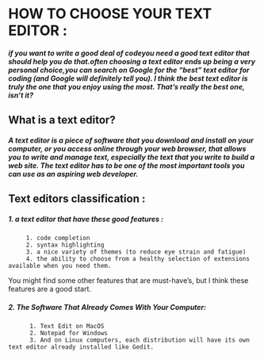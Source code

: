 # HOW TO CHOOSE YOUR TEXT EDITOR :

##### if you want to write a good deal of codeyou need a good text editor that should help you do that.*often choosing a text editor ends up being a very personal choice*,you can search on Google for the “best” text editor for coding (and Google will definitely tell you). **I think the best text editor is truly the one that you enjoy using the most. That’s really the best one, isn’t it?**

## What is a text editor?

##### A text editor is a piece of software that you download and install on your computer, or you access online through your web browser, that allows you to write and manage text, especially the text that you write to build a web site. **The text editor has to be one of the most important tools you can use as an aspiring web developer.**

## Text editors classification :

##### 1. a text editor that have these good features :
         1. code completion
         2. syntax highlighting
         3. a nice variety of themes (to reduce eye strain and fatigue)
         4. the ability to choose from a healthy selection of extensions available when you need them. 

You might find some other
features that are must-have’s, but I think these features are a good
start.

##### 2. The Software That Already Comes With Your Computer:
          1. Text Edit on MacOS
          2. Notepad for Windows
          3. And on Linux computers, each distribution will have its own text editor already installed like Gedit.
          


